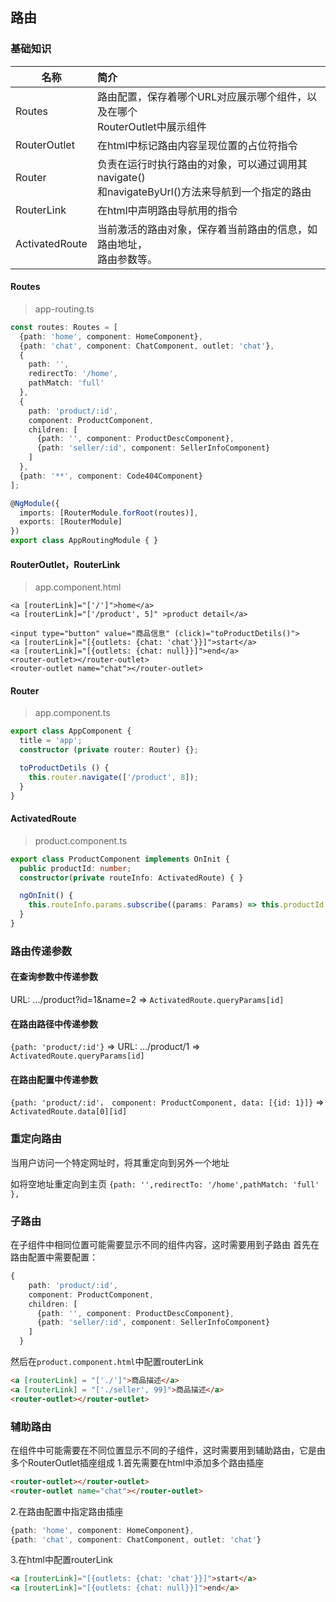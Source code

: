 ## 路由 
### 基础知识

| 名称           | 简介        |
| -------------- |:-------------| 
| Routes         | 路由配置，保存着哪个URL对应展示哪个组件，以及在哪个<br>RouterOutlet中展示组件 |
| RouterOutlet   | 在html中标记路由内容呈现位置的占位符指令     | 
| Router         | 负责在运行时执行路由的对象，可以通过调用其navigate()<br>和navigateByUrl()方法来导航到一个指定的路由     | 
| RouterLink     | 在html中声明路由导航用的指令 |
| ActivatedRoute |当前激活的路由对象，保存着当前路由的信息，如路由地址，<br>路由参数等。|

#### Routes

> app-routing.ts
```typescript
const routes: Routes = [
  {path: 'home', component: HomeComponent},
  {path: 'chat', component: ChatComponent, outlet: 'chat'},
  {
    path: '',
    redirectTo: '/home',
    pathMatch: 'full'
  },
  {
    path: 'product/:id',
    component: ProductComponent,
    children: [
      {path: '', component: ProductDescComponent},
      {path: 'seller/:id', component: SellerInfoComponent}
    ]
  },
  {path: '**', component: Code404Component}
];

@NgModule({
  imports: [RouterModule.forRoot(routes)],
  exports: [RouterModule]
})
export class AppRoutingModule { }
```
#### RouterOutlet，RouterLink

> app.component.html
```angular2html
<a [routerLink]="['/']">home</a>
<a [routerLink]="['/product', 5]" >product detail</a>

<input type="button" value="商品信息" (click)="toProductDetils()">
<a [routerLink]="[{outlets: {chat: 'chat'}}]">start</a>
<a [routerLink]="[{outlets: {chat: null}}]">end</a>
<router-outlet></router-outlet>
<router-outlet name="chat"></router-outlet>
```


#### Router

> app.component.ts

```typescript
export class AppComponent {
  title = 'app';
  constructor (private router: Router) {};

  toProductDetils () {
    this.router.navigate(['/product', 8]);
  }
}
```

#### ActivatedRoute

> product.component.ts
```typescript
export class ProductComponent implements OnInit {
  public productId: number;
  constructor(private routeInfo: ActivatedRoute) { }

  ngOnInit() {
    this.routeInfo.params.subscribe((params: Params) => this.productId = params['id']);
  }
}
```


### 路由传递参数

#### 在查询参数中传递参数

URL: .../product?id=1&name=2   =>   `ActivatedRoute.queryParams[id]`

#### 在路由路径中传递参数

`{path: 'product/:id'}`  =>  URL: .../product/1  =>   `ActivatedRoute.queryParams[id]`

#### 在路由配置中传递参数

`{path: 'product/:id'， component: ProductComponent, data: [{id: 1}]}`
=>  `ActivatedRoute.data[0][id]`


### 重定向路由

当用户访问一个特定网址时，将其重定向到另外一个地址

如将空地址重定向到主页
`{path: '',redirectTo: '/home',pathMatch: 'full' },`

### 子路由

在子组件中相同位置可能需要显示不同的组件内容，这时需要用到子路由
首先在路由配置中需要配置：
```typescript
{
    path: 'product/:id',
    component: ProductComponent,
    children: [
      {path: '', component: ProductDescComponent},
      {path: 'seller/:id', component: SellerInfoComponent}
    ]
  }
 ```
 然后在`product.component.html`中配置routerLink
 ```html
<a [routerLink] = "['./']">商品描述</a>
<a [routerLink] = "['./seller', 99]">商品描述</a>
<router-outlet></router-outlet>
```

### 辅助路由

在组件中可能需要在不同位置显示不同的子组件，这时需要用到辅助路由，它是由多个RouterOutlet插座组成
1.首先需要在html中添加多个路由插座
```html
<router-outlet></router-outlet>
<router-outlet name="chat"></router-outlet>
```
2.在路由配置中指定路由插座
```typescript
{path: 'home', component: HomeComponent},
{path: 'chat', component: ChatComponent, outlet: 'chat'}
````
3.在html中配置routerLink
```html
<a [routerLink]="[{outlets: {chat: 'chat'}}]">start</a>
<a [routerLink]="[{outlets: {chat: null}}]">end</a>





